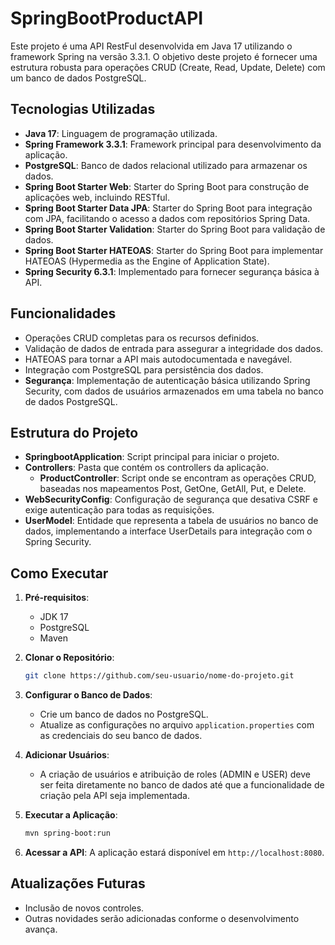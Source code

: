 # SpringBootProductAPI

Este projeto é uma API RestFul desenvolvida em Java 17 utilizando o framework Spring na versão 3.3.1. O objetivo deste projeto é fornecer uma estrutura robusta para operações CRUD (Create, Read, Update, Delete) com um banco de dados PostgreSQL.

## Tecnologias Utilizadas

- **Java 17**: Linguagem de programação utilizada.
- **Spring Framework 3.3.1**: Framework principal para desenvolvimento da aplicação.
- **PostgreSQL**: Banco de dados relacional utilizado para armazenar os dados.
- **Spring Boot Starter Web**: Starter do Spring Boot para construção de aplicações web, incluindo RESTful.
- **Spring Boot Starter Data JPA**: Starter do Spring Boot para integração com JPA, facilitando o acesso a dados com repositórios Spring Data.
- **Spring Boot Starter Validation**: Starter do Spring Boot para validação de dados.
- **Spring Boot Starter HATEOAS**: Starter do Spring Boot para implementar HATEOAS (Hypermedia as the Engine of Application State).
- **Spring Security 6.3.1**: Implementado para fornecer segurança básica à API.

## Funcionalidades

- Operações CRUD completas para os recursos definidos.
- Validação de dados de entrada para assegurar a integridade dos dados.
- HATEOAS para tornar a API mais autodocumentada e navegável.
- Integração com PostgreSQL para persistência dos dados.
- **Segurança**: Implementação de autenticação básica utilizando Spring Security, com dados de usuários armazenados em uma tabela no banco de dados PostgreSQL.

## Estrutura do Projeto

- **SpringbootApplication**: Script principal para iniciar o projeto.
- **Controllers**: Pasta que contém os controllers da aplicação.
   - **ProductController**: Script onde se encontram as operações CRUD, baseadas nos mapeamentos Post, GetOne, GetAll, Put, e Delete.
- **WebSecurityConfig**: Configuração de segurança que desativa CSRF e exige autenticação para todas as requisições.
- **UserModel**: Entidade que representa a tabela de usuários no banco de dados, implementando a interface UserDetails para integração com o Spring Security.

## Como Executar

1. **Pré-requisitos**:
   - JDK 17
   - PostgreSQL
   - Maven

2. **Clonar o Repositório**:
    ```bash
    git clone https://github.com/seu-usuario/nome-do-projeto.git
    ```

3. **Configurar o Banco de Dados**:
   - Crie um banco de dados no PostgreSQL.
   - Atualize as configurações no arquivo `application.properties` com as credenciais do seu banco de dados.

4. **Adicionar Usuários**:
   - A criação de usuários e atribuição de roles (ADMIN e USER) deve ser feita diretamente no banco de dados até que a funcionalidade de criação pela API seja implementada.

5. **Executar a Aplicação**:
    ```bash
    mvn spring-boot:run
    ```

6. **Acessar a API**:
   A aplicação estará disponível em `http://localhost:8080`.

## Atualizações Futuras
- Inclusão de novos controles.
- Outras novidades serão adicionadas conforme o desenvolvimento avança.